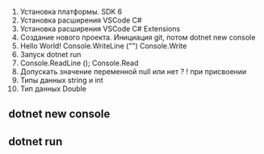1. Установка платформы. SDK 6
2. Установка расширения VSCode C#
3. Установка расширения VSCode C# Extensions
4. Создание нового проекта. Инициация git, потом dotnet new console
5. Hello World! Console.WriteLine ("") Console.Write
6. Запуск dotnet run
7. Console.ReadLine (); Console.Read
8. Допускать значение переменной null или нет ? ! при присвоении
9. Типы данных string и int
10. Тип данных Double

## dotnet new console

## dotnet run
 






